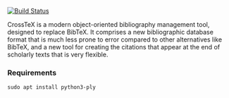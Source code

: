 [![Build Status](https://travis-ci.org/kaimast/crosstex.svg?branch=master)](https://travis-ci.org/kaimast/crosstex)

CrossTeX is a modern object-oriented bibliography management tool, designed to replace BibTeX.
It comprises a new bibliographic database format that is much less prone to
error compared to other alternatives like BibTeX, and a new tool for creating the citations that appear at the end of scholarly texts that is very flexible.

### Requirements
``
sudo apt install python3-ply
``
